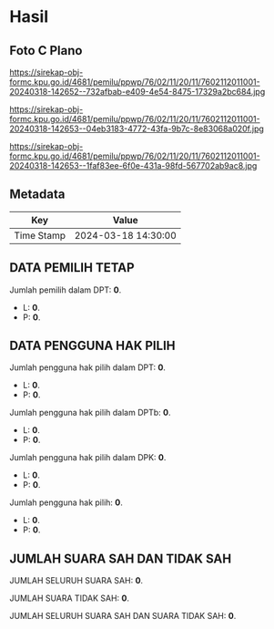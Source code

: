 # Hasil

## Foto C Plano

https://sirekap-obj-formc.kpu.go.id/4681/pemilu/ppwp/76/02/11/20/11/7602112011001-20240318-142652--732afbab-e409-4e54-8475-17329a2bc684.jpg

https://sirekap-obj-formc.kpu.go.id/4681/pemilu/ppwp/76/02/11/20/11/7602112011001-20240318-142653--04eb3183-4772-43fa-9b7c-8e83068a020f.jpg

https://sirekap-obj-formc.kpu.go.id/4681/pemilu/ppwp/76/02/11/20/11/7602112011001-20240318-142653--1faf83ee-6f0e-431a-98fd-567702ab9ac8.jpg


## Metadata

| Key        | Value               |
| ---------- | ------------------- |
| Time Stamp | 2024-03-18 14:30:00 |


## DATA PEMILIH TETAP

Jumlah pemilih dalam DPT: **0**.
 * L: **0**.
 * P: **0**.

## DATA PENGGUNA HAK PILIH

Jumlah pengguna hak pilih dalam DPT: **0**.
 * L: **0**.
 * P: **0**.

Jumlah pengguna hak pilih dalam DPTb: **0**.
 * L: **0**.
 * P: **0**.

Jumlah pengguna hak pilih dalam DPK: **0**.
 * L: **0**.
 * P: **0**.

Jumlah pengguna hak pilih: **0**.
 * L: **0**.
 * P: **0**.

## JUMLAH SUARA SAH DAN TIDAK SAH

JUMLAH SELURUH SUARA SAH: **0**.

JUMLAH SUARA TIDAK SAH: **0**.

JUMLAH SELURUH SUARA SAH DAN SUARA TIDAK SAH: **0**.


